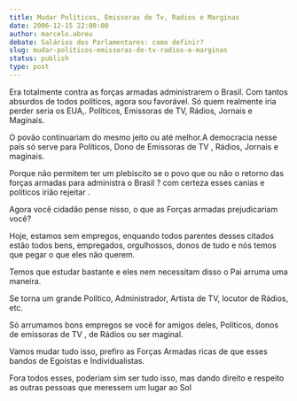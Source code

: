 ```yaml
---
title: Mudar Políticos, Emissoras de Tv, Radios e Marginas
date: 2006-12-15 22:00:00
author: marcelo.abreu
debate: Salários dos Parlamentares: como definir?
slug: mudar-politicos-emissoras-de-tv-radios-e-marginas
status: publish 
type: post
---
```


Era totalmente contra as forças armadas administrarem o Brasil. Com tantos absurdos de todos políticos, agora sou favorável. Só quem realmente iria perder seria os EUA,. Políticos, Emissoras de TV, Rádios, Jornais e Maginais.  

O povão continuariam do mesmo jeito ou até melhor.A democracia nesse país só serve para Políticos, Dono de Emissoras de TV , Rádios, Jornais e maginais.  

Porque não permitem ter um plebiscito se o povo que ou não o retorno das forças armadas para administra o Brasil ? com certeza esses canias e políticos irião rejeitar .  

Agora você cidadão pense nisso, o que as Forças armadas prejudicariam você?   

Hoje, estamos sem empregos, enquando todos parentes desses citados estão todos bens, empregados, orgulhossos, donos de tudo e nós temos que pegar o que eles não querem.  

Temos que estudar bastante e eles nem necessitam disso o Pai arruma uma maneira.  

Se torna um grande Político, Administrador, Artista de TV, locutor de Rádios, etc.  

Só arrumamos bons empregos se você for amigos deles, Políticos, donos de emissoras de TV , de Rádios ou ser maginal.  

Vamos mudar tudo isso, prefiro as Forças Armadas ricas de que esses bandos de Egoístas e Individualistas.  

Fora todos esses, poderiam sim ser tudo isso, mas dando direito e respeito as outras pessoas que meressem um lugar ao Sol
